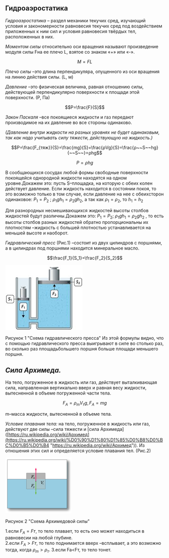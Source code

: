 ## Гидроаэростатика
  
_Гидроаэростатика_ – раздел механики текучих сред, изучающий условия и закономерности равновесия текучих сред под воздействием приложенных к ним сил и условия равновесия твёрдых тел, расположенных в них.  
  
_Моментом силы_ относительно оси вращения называют произведение модуля силы Fна ее плечо L, взятое со знаком «+» или «-».  
  
$$M=FL$$  
  
_Плечо силы_ –это длина перпендикуляра, опущенного из оси вращения на линию действия силы. (L, м)  
  
_Давление_ –это физическая величина, равная отношению силы, действующей перпендикулярно поверхности к площади этой поверхности. (Р, Па)  
  
$$P=\frac{F}{S}$$  
  
_Закон Паскаля_ –все покоящиеся жидкости и газ передают производимое на их давление во все стороны одинаково.  
  
_(Давление внутри жидкости на разных уровнях не будет одинаковым, так как надо учитывать силу тяжести, действующую на жидкость.)_  
  
$$P=\frac{F_{тяж}}{S}=\frac{mg}{S}=\frac{ρVg}{S}=\frac{ρ~~S~~hg}{~~S~~}=ρhg$$  
  
$$P=ρhg$$  
  
В сообщающихся сосудах любой формы свободные поверхности покоящейся однородной жидкости находятся на одном уровне.Докажем это: пусть S–площадка, на которую с обеих колен действует давление. Если жидкость находится в состоянии покоя, то это возможно только в том случае, если давление на нее с обеихсторон одинаковое: $P_1=P_2$ ; $ρ_1gh_1= ρ_2gh_2$, а так как $ρ_1=ρ_2$, то $h_1=h_2$  
  
Для разнородных несмешивающихся жидкостей высоты столбов жидкостей будут различны.Докажем это: $Р_1=Р_2$; $ρ_1gh_1= ρ_2gh_2$ , то есть высоты столбов разных жидкостей обратно пропорциональны их плотностям –жидкость с большей плотностью устанавливается на меньшей высоте и наоборот.  
  
_Гидравлический пресс_ (Рис.1) –состоит из двух цилиндров с поршнями, а в цилиндрах под поршнями находится минеральное масло.  
  
$$\frac{F_1}{S_1}=\frac{F_2}{S_2}$$  


![](./photo12/Pasted%20image%2020240409203322.png)

Рисунок 1 "Схема гидравлического пресса"
Из этой формулы видно, что с помощью гидравлического пресса выигрывают в силе во столько раз, во сколько раз площадьбольшего поршня больше площади меньшего поршня.  
  
## _Сила Архимеда._ 
  
На тело, погруженное в жидкость или газ, действует выталкивающая сила, направленная вертикально вверх и равная весу жидкости, вытесненной в объеме погруженной части тела.  
  
$$F_A=ρ_{m}V_{т}g, F_A=mg$$  
  
m–масса жидкости, вытесненной в объеме тела.  
  
_Условие плавания тела:_ на тело, погруженное в жидкость или газ, действуют две силы –сила тяжести и [сила Архимеда]([https://ru.wikipedia.org/wiki/Архимед](https://ru.wikipedia.org/wiki/%D0%90%D1%80%D1%85%D0%B8%D0%BC%D0%B5%D0%B4 "https://ru.wikipedia.org/wiki/Архимед")). Из отношения этих сил и определяется условие плавания тел. (Рис.2)

![](./photo12/Pasted%20image%2020240409203442.png)

Рисунок 2 "Схема Архимедовой силы"

1.если $F_А=Fт$, то тело плавает, то есть оно может находиться в равновесии на любой глубине.  
2.если $F_А>Fт$, то тело поднимается вверх –всплывает, а это возможно тогда, когда $ρ_m>ρ_т$. 
3.если Fa<Fт, то тело тонет.
